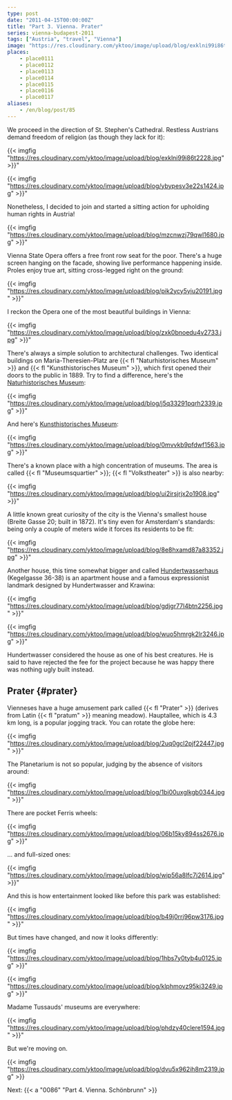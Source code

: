 ```yaml
---
type: post
date: "2011-04-15T00:00:00Z"
title: "Part 3. Vienna. Prater"
series: vienna-budapest-2011
tags: ["Austria", "travel", "Vienna"]
image: "https://res.cloudinary.com/yktoo/image/upload/blog/exklni99i86t2228.jpg"
places:
    - place0111
    - place0112
    - place0113
    - place0114
    - place0115
    - place0116
    - place0117
aliases:
    - /en/blog/post/85
---
```


We proceed in the direction of St. Stephen's Cathedral. Restless Austrians demand freedom of religion (as though they lack for it):

{{< imgfig "https://res.cloudinary.com/yktoo/image/upload/blog/exklni99i86t2228.jpg" >}}"

<!--more-->

{{< imgfig "https://res.cloudinary.com/yktoo/image/upload/blog/ybypesv3e22s1424.jpg" >}}"

Nonetheless, I decided to join and started a sitting action for upholding human rights in Austria!

{{< imgfig "https://res.cloudinary.com/yktoo/image/upload/blog/mzcnwzj79qwl1680.jpg" >}}"

Vienna State Opera offers a free front row seat for the poor. There's a huge screen hanging on the facade, showing live performance happening inside. Proles enjoy true art, sitting cross-legged right on the ground:

{{< imgfig "https://res.cloudinary.com/yktoo/image/upload/blog/pik2ycy5yiu20191.jpg" >}}"

I reckon the Opera one of the most beautiful buildings in Vienna:

{{< imgfig "https://res.cloudinary.com/yktoo/image/upload/blog/zxk0bnoedu4v2733.jpg" >}}"

There's always a simple solution to architectural challenges. Two identical buildings on Maria-Theresien-Platz are {{< fl "Naturhistorisches Museum" >}} and {{< fl "Kunsthistorisches Museum" >}}, which first opened their doors to the public in 1889. Try to find a difference, here's the [Naturhistorisches Museum](http://www.nhm-wien.ac.at/):

{{< imgfig "https://res.cloudinary.com/yktoo/image/upload/blog/j5q33291pqrh2339.jpg" >}}"

And here's [Kunsthistorisches Museum](http://www.khm.at/):

{{< imgfig "https://res.cloudinary.com/yktoo/image/upload/blog/0mvvkb9pfdwf1563.jpg" >}}"

There's a known place with a high concentration of museums. The area is called {{< fl "Museumsquartier" >}}; {{< fl "Volkstheater" >}} is also nearby:

{{< imgfig "https://res.cloudinary.com/yktoo/image/upload/blog/ui2irsjrjx2o1908.jpg" >}}"

A little known great curiosity of the city is the Vienna's smallest house (Breite Gasse 20; built in 1872). It's tiny even for Amsterdam's standards: being only a couple of meters wide it forces its residents to be fit:

{{< imgfig "https://res.cloudinary.com/yktoo/image/upload/blog/8e8hxamd87a83352.jpg" >}}"

Another house, this time somewhat bigger and called [Hundertwasserhaus](http://www.hundertwasserhaus.at/) (Kegelgasse 36-38) is an apartment house and a famous expressionist landmark designed by Hundertwasser and Krawina:

{{< imgfig "https://res.cloudinary.com/yktoo/image/upload/blog/gdjgr77l4btn2256.jpg" >}}"

{{< imgfig "https://res.cloudinary.com/yktoo/image/upload/blog/wuo5hmrgk2lr3246.jpg" >}}"

Hundertwasser considered the house as one of his best creatures. He is said to have rejected the fee for the project because he was happy there was nothing ugly built instead.

## Prater {#prater}

Vienneses have a huge amusement park called  {{< fl "Prater" >}} (derives from Latin {{< fl "pratum" >}} meaning meadow). Hauptallee, which is 4.3 km long, is a popular jogging track. You can rotate the globe here:

{{< imgfig "https://res.cloudinary.com/yktoo/image/upload/blog/2uq0gcl2pjf22447.jpg" >}}"

The Planetarium is not so popular, judging by the absence of visitors around:

{{< imgfig "https://res.cloudinary.com/yktoo/image/upload/blog/1bi00uxglkgb0344.jpg" >}}"

There are pocket Ferris wheels:

{{< imgfig "https://res.cloudinary.com/yktoo/image/upload/blog/06b15ky894ss2676.jpg" >}}"

… and full-sized ones:

{{< imgfig "https://res.cloudinary.com/yktoo/image/upload/blog/wip56a8lfc7j2614.jpg" >}}"

And this is how entertainment looked like before this park was established:

{{< imgfig "https://res.cloudinary.com/yktoo/image/upload/blog/b49j0rrj96pw3176.jpg" >}}"

But times have changed, and now it looks differently:

{{< imgfig "https://res.cloudinary.com/yktoo/image/upload/blog/1hbs7y0tyb4u0125.jpg" >}}"

{{< imgfig "https://res.cloudinary.com/yktoo/image/upload/blog/klphmovz95ki3249.jpg" >}}"

Madame Tussauds' museums are everywhere:

{{< imgfig "https://res.cloudinary.com/yktoo/image/upload/blog/phdzy40clere1594.jpg" >}}"

But we're moving on.

{{< imgfig "https://res.cloudinary.com/yktoo/image/upload/blog/dvu5x962ih8m2319.jpg" >}}

Next: {{< a "0086" "Part 4. Vienna. Schönbrunn" >}}
